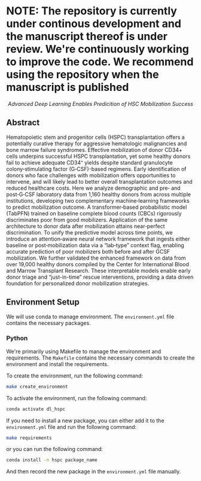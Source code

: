 # NOTE: The repository is currently under continous development and the manuscript thereof is under review. We're continuously working to improve the code. We recommend using the repository when the manuscript is published

<p align="center">
    <em> Advanced Deep Learning Enables Predicition of HSC Mobilization Success </em>
</p>

## Abstract

Hematopoietic stem and progenitor cells (HSPC) transplantation offers a potentially curative therapy for aggressive hematologic malignancies and bone marrow failure syndromes. Effective mobilization of donor CD34+ cells underpins successful HSPC transplantation, yet some healthy donors fail to achieve adequate CD34⁺ yields despite standard granulocyte colony‑stimulating factor (G‑CSF)-based regimens. Early identification of donors who face challenges with mobilization offers opportunities to intervene, and will likely lead to better overall transplantation outcomes and reduced healthcare costs. Here we analyze demographic and pre‑ and post‑G‑CSF laboratory data from 1,160 healthy donors from across multiple institutions, developing two complementary machine‑learning frameworks to predict mobilization outcome. A transformer‑based probabilistic model (TabPFN) trained on baseline complete blood counts (CBCs) rigorously discriminates poor from good mobilizers. Application of the same architecture to donor data after mobilization attains near‑perfect discrimination. To unify the predictive model across time points, we introduce an attention‑aware neural network framework that ingests either baseline or post‑mobilization data via a “lab‑type” context flag, enabling accurate prediction of poor mobilizers both before and after GCSF mobilization. We further validated the enhanced framework on data from over 19,000 healthy donors compiled by the Center for International Blood and Marrow Transplant Research. These interpretable models enable early donor triage and “just-in-time” rescue interventions, providing a data driven foundation for personalized donor mobilization strategies.

## Environment Setup

We will use conda to manage environment. The `environment.yml` file contains the necessary packages.

### Python

We're primarily using Makefile to manage the environment and requirements. The `Makefile` contains the necessary commands to create the environment and install the requirements.

To create the environment, run the following command:

```bash
make create_environment
```

To activate the environment, run the following command:

```bash
conda activate dl_hspc
```

If you need to install a new package, you can either add it to the `environment.yml` file and run the following command:

```bash
make requirements
```

or you can run the following command:

```bash
conda install -n hspc package_name
```

And then record the new package in the `environment.yml` file manually.
